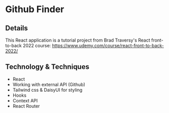 # Github Finder

## Details

This React application is a tutorial project from Brad Traversy's React front-to-back 2022 course: https://www.udemy.com/course/react-front-to-back-2022/

## Technology & Techniques

- React
- Working with external API (Github)
- Tailwind css & DaisyUI for styling
- Hooks
- Context API
- React Router
